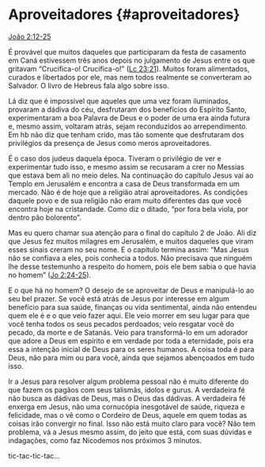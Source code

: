 # Aproveitadores {#aproveitadores}

[João 2:12-25](http://bibliaonline.com.br/acf/jo/2/12-25)

É provável que muitos daqueles que participaram da festa de casamento em Caná estivessem três anos depois no julgamento de Jesus entre os que gritavam “Crucifica-o! Crucifica-o!” ([Lc 23:21](http://bibliaonline.com.br/acf/lc/23/21)). Muitos foram alimentados, curados e libertados por ele, mas nem todos realmente se converteram ao Salvador. O livro de Hebreus fala algo sobre isso.

Lá diz que é impossível que aqueles que uma vez foram iluminados, provaram a dádiva do céu, desfrutaram dos benefícios do Espírito Santo, experimentaram a boa Palavra de Deus e o poder de uma era ainda futura e, mesmo assim, voltaram atrás, sejam reconduzidos ao arrependimento. Em hb não diz que tenham crido, mas tão somente que desfrutaram dos privilégios da presença de Jesus como meros aproveitadores.

É o caso dos judeus daquela época. Tiveram o privilégio de ver e experimentar tudo isso, e mesmo assim se recusaram a crer no Messias que estava bem ali no meio deles. Na continuação do capítulo Jesus vai ao Templo em Jerusalém e encontra a casa de Deus transformada em um mercado. Não é de hoje que a religião atrai aproveitadores. As condições daquele povo e de sua religião não eram muito diferentes das que você encontra hoje na cristandade. Como diz o ditado, “por fora bela viola, por dentro pão bolorento”.

Mas eu quero chamar sua atenção para o final do capítulo 2 de João. Ali diz que Jesus fez muitos milagres em Jerusalém, e muitos daqueles que viram esses sinais creram no seu nome. E o capítulo termina assim: “Mas Jesus não se confiava a eles, pois conhecia a todos. Não precisava que ninguém lhe desse testemunho a respeito do homem, pois ele bem sabia o que havia no homem” ([Jo 2:24-25](http://bibliaonline.com.br/acf/jo/2/24-25)).

E o que há no homem? O desejo de se aproveitar de Deus e manipulá-lo ao seu bel prazer. Se você está atrás de Jesus por interesse em algum benefício para sua saúde, finanças ou vida sentimental, ainda não entendeu quem ele é e o que veio fazer aqui. Ele veio morrer em seu lugar para que você tenha todos os seus pecados perdoados; veio resgatar você do pecado, da morte e de Satanás. Veio para transformá-lo em um adorador que adore a Deus em espírito e em verdade por toda a eternidade, pois era essa a intenção inicial de Deus para os seres humanos. A coisa toda é para Deus, não para mim ou para você, ainda que sejamos abençoados em tudo isso.

Ir a Jesus para resolver algum problema pessoal não é muito diferente do que fazem os pagãos com seus talismãs, ídolos e gurus. A verdadeira fé não busca as dádivas de Deus, mas o Deus das dádivas. A verdadeira fé enxerga em Jesus, não uma cornucópia inesgotável de saúde, riqueza e felicidade, mas o vê como o Cordeiro de Deus, aquele em quem todas as coisas irão convergir no final. Isso não está muito claro para você? Não tem problema, vá a Jesus mesmo assim, do jeito que está, com suas dúvidas e indagações, como faz Nicodemos nos próximos 3 minutos.

tic-tac-tic-tac...
